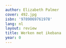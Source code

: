 ```yaml
---
author: Elizabeth Palmer
cover: 492.jpg
isbn: '9789069761978'
lang: nl
layout: review
title: Werken met ikebana
year: 0
---
```


